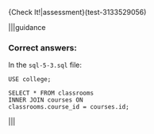 {Check It!|assessment}(test-3133529056)

|||guidance

### Correct answers: 

In the `sql-5-3.sql` file:

```
USE college;

SELECT * FROM classrooms
INNER JOIN courses ON
classrooms.course_id = courses.id;
```

|||